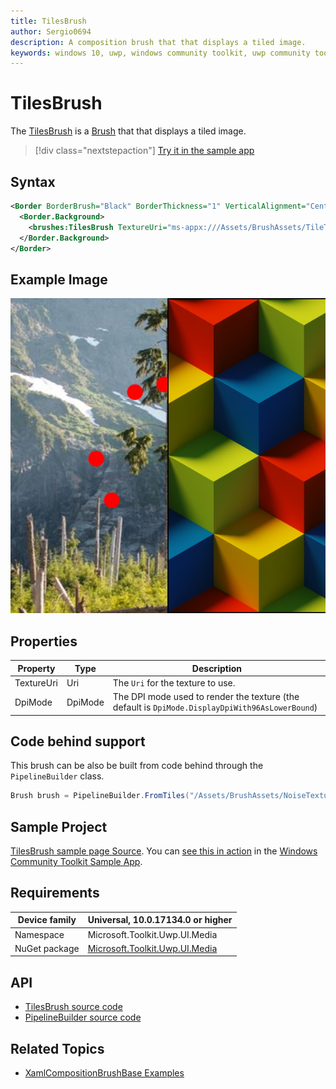 ```yaml
---
title: TilesBrush
author: Sergio0694
description: A composition brush that that displays a tiled image.
keywords: windows 10, uwp, windows community toolkit, uwp community toolkit, uwp toolkit, brush, backdrop, blur, win2d, composition
---
```


# TilesBrush

The [TilesBrush](https://docs.microsoft.com/dotnet/api/microsoft.toolkit.uwp.ui.media.tilesbrush) is a [Brush](https://docs.microsoft.com/uwp/api/windows.ui.xaml.media.brush) that that displays a tiled image.

> [!div class="nextstepaction"]
> [Try it in the sample app](uwpct://Brushes?sample=TilesBrush)

## Syntax

```xml
<Border BorderBrush="Black" BorderThickness="1" VerticalAlignment="Center" HorizontalAlignment="Center" Width="400" Height="400">
  <Border.Background>
    <brushes:TilesBrush TextureUri="ms-appx:///Assets/BrushAssets/TileTexture.png"/>
  </Border.Background>
</Border>
```

## Example Image

![Tiles brush](../resources/images/Brushes/TilesBrush.jpg "Tiles brush")

## Properties

| Property | Type | Description |
| -- | -- | -- |
| TextureUri | Uri | The `Uri` for the texture to use. |
| DpiMode | DpiMode | The DPI mode used to render the texture (the default is `DpiMode.DisplayDpiWith96AsLowerBound`) |

## Code behind support

This brush can be also be built from code behind through the `PipelineBuilder` class.

```csharp
Brush brush = PipelineBuilder.FromTiles("/Assets/BrushAssets/NoiseTexture.png".ToAppxUri()).AsBrush();
```

## Sample Project

[TilesBrush sample page Source](https://github.com/Microsoft/WindowsCommunityToolkit//tree/master/Microsoft.Toolkit.Uwp.SampleApp/SamplePages/TilesBrush). You can [see this in action](uwpct://Brushes?sample=TilesBrush) in the [Windows Community Toolkit Sample App](http://aka.ms/uwptoolkitapp).

## Requirements

| Device family | Universal, 10.0.17134.0 or higher |
| --- | --- |
| Namespace | Microsoft.Toolkit.Uwp.UI.Media |
| NuGet package | [Microsoft.Toolkit.Uwp.UI.Media](https://www.nuget.org/packages/Microsoft.Toolkit.Uwp.UI.Media/) |

## API

* [TilesBrush source code](https://github.com/windows-toolkit/WindowsCommunityToolkit/blob/master/Microsoft.Toolkit.Uwp.UI.Media/Brushes/TilesBrush.cs)
* [PipelineBuilder source code](https://github.com/windows-toolkit/WindowsCommunityToolkit/blob/master/Microsoft.Toolkit.Uwp.UI.Media/Pipelines/PipelineBuilder.cs)

## Related Topics

* [XamlCompositionBrushBase Examples](https://docs.microsoft.com/uwp/api/windows.ui.xaml.media.xamlcompositionbrushbase#examples)
